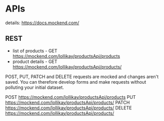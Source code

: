 # APIs
details: https://docs.mockend.com/

## REST
- list of products - GET https://mockend.com/lollikay/productsApi/products
- product details - GET https://mockend.com/lollikay/productsApi/products/<id>

POST, PUT, PATCH and DELETE requests are mocked and changes aren't saved. 
You can therefore develop forms and make requests without polluting your 
initial dataset.

POST   https://mockend.com/lollikay/productsApi/products
PUT    https://mockend.com/lollikay/productsApi/products/<id>
PATCH  https://mockend.com/lollikay/productsApi/products/<id>
DELETE https://mockend.com/lollikay/productsApi/products/<id>